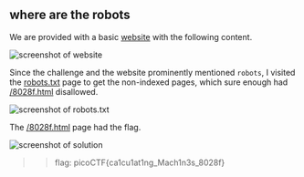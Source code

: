## **where are the robots**  
We are provided with a basic [website](https://jupiter.challenges.picoctf.org/problem/60915/) with the following content.

![screenshot of website](https://lh3.googleusercontent.com/wmeWzLEJ_Axrdhc9kDA2EzLJXWCzKure-tWSHRdq4gi2v8X1StxthFHBNxFLqX7ztP8=w2400)

Since the challenge and the website prominently mentioned `robots`, I visited the [robots.txt](https://jupiter.challenges.picoctf.org/problem/60915/robots.txt) page to get the non-indexed pages, which sure enough had [/8028f.html](https://jupiter.challenges.picoctf.org/problem/60915/8028f.html) disallowed.

![screenshot of robots.txt](https://lh5.googleusercontent.com/LqDVbDLu2Npdvp2URIf97vQ-d8a7TzJjSNnmou1-ISq8wl4zZpkGHmLfGS-VIFs9p7c=w2400)

The [/8028f.html](https://jupiter.challenges.picoctf.org/problem/60915/8028f.html) page had the flag.

![screenshot of solution](https://lh3.googleusercontent.com/orLUTJIaaYua4s0aEse3eP0lzhPLuZBlBiCbGkFyN8L0CX_dkNnKfNQZbbL6heY07gY=w2400)

>> flag: picoCTF{ca1cu1at1ng_Mach1n3s_8028f}
